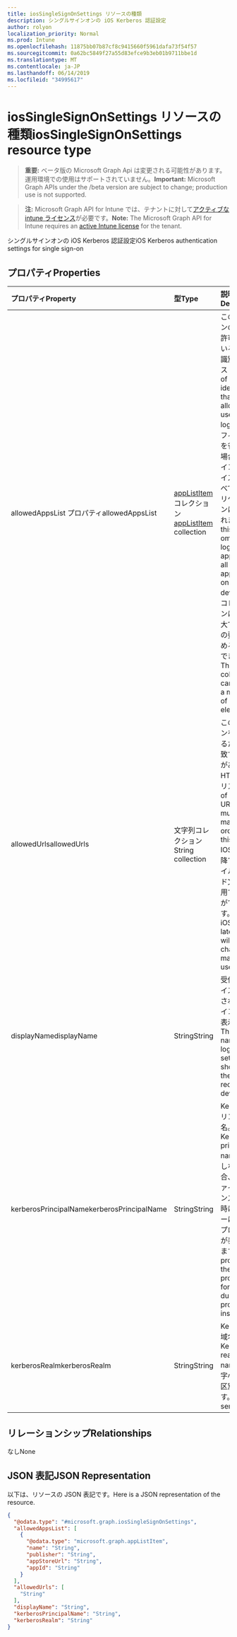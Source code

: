 ```yaml
---
title: iosSingleSignOnSettings リソースの種類
description: シングルサインオンの iOS Kerberos 認証設定
author: rolyon
localization_priority: Normal
ms.prod: Intune
ms.openlocfilehash: 11875bb07b87cf8c9415660f5961dafa73f54f57
ms.sourcegitcommit: 0a62bc5849f27a55d83efce9b3eb01b9711bbe1d
ms.translationtype: MT
ms.contentlocale: ja-JP
ms.lasthandoff: 06/14/2019
ms.locfileid: "34995617"
---
```

# <a name="iossinglesignonsettings-resource-type"></a><span data-ttu-id="32aa9-103">iosSingleSignOnSettings リソースの種類</span><span class="sxs-lookup"><span data-stu-id="32aa9-103">iosSingleSignOnSettings resource type</span></span>

> <span data-ttu-id="32aa9-104">**重要:** ベータ版の Microsoft Graph Api は変更される可能性があります。運用環境での使用はサポートされていません。</span><span class="sxs-lookup"><span data-stu-id="32aa9-104">**Important:** Microsoft Graph APIs under the /beta version are subject to change; production use is not supported.</span></span>

> <span data-ttu-id="32aa9-105">**注:** Microsoft Graph API for Intune では、テナントに対して[アクティブな intune ライセンス](https://go.microsoft.com/fwlink/?linkid=839381)が必要です。</span><span class="sxs-lookup"><span data-stu-id="32aa9-105">**Note:** The Microsoft Graph API for Intune requires an [active Intune license](https://go.microsoft.com/fwlink/?linkid=839381) for the tenant.</span></span>

<span data-ttu-id="32aa9-106">シングルサインオンの iOS Kerberos 認証設定</span><span class="sxs-lookup"><span data-stu-id="32aa9-106">iOS Kerberos authentication settings for single sign-on</span></span>

## <a name="properties"></a><span data-ttu-id="32aa9-107">プロパティ</span><span class="sxs-lookup"><span data-stu-id="32aa9-107">Properties</span></span>
|<span data-ttu-id="32aa9-108">プロパティ</span><span class="sxs-lookup"><span data-stu-id="32aa9-108">Property</span></span>|<span data-ttu-id="32aa9-109">型</span><span class="sxs-lookup"><span data-stu-id="32aa9-109">Type</span></span>|<span data-ttu-id="32aa9-110">説明</span><span class="sxs-lookup"><span data-stu-id="32aa9-110">Description</span></span>|
|:---|:---|:---|
|<span data-ttu-id="32aa9-111">allowedAppsList プロパティ</span><span class="sxs-lookup"><span data-stu-id="32aa9-111">allowedAppsList</span></span>|<span data-ttu-id="32aa9-112">[appListItem](../resources/intune-deviceconfig-applistitem.md) コレクション</span><span class="sxs-lookup"><span data-stu-id="32aa9-112">[appListItem](../resources/intune-deviceconfig-applistitem.md) collection</span></span>|<span data-ttu-id="32aa9-113">このログインの使用が許可されているアプリ識別子のリスト。</span><span class="sxs-lookup"><span data-stu-id="32aa9-113">List of app identifiers that are allowed to use this login.</span></span> <span data-ttu-id="32aa9-114">このフィールドを省略した場合、ログインはデバイス上のすべてのアプリケーションに適用されます。</span><span class="sxs-lookup"><span data-stu-id="32aa9-114">If this field is omitted, the login applies to all applications on the device.</span></span> <span data-ttu-id="32aa9-115">このコレクションには、最大で 500 個の要素を含めることができます。</span><span class="sxs-lookup"><span data-stu-id="32aa9-115">This collection can contain a maximum of 500 elements.</span></span>|
|<span data-ttu-id="32aa9-116">allowedUrls</span><span class="sxs-lookup"><span data-stu-id="32aa9-116">allowedUrls</span></span>|<span data-ttu-id="32aa9-117">文字列コレクション</span><span class="sxs-lookup"><span data-stu-id="32aa9-117">String collection</span></span>|<span data-ttu-id="32aa9-118">このログインを使用するために一致する必要がある HTTP Url のリスト。</span><span class="sxs-lookup"><span data-stu-id="32aa9-118">List of HTTP URLs that must be matched in order to use this login.</span></span> <span data-ttu-id="32aa9-119">IOS 9.0 以降では、ワイルドカード文字を使用することができます。</span><span class="sxs-lookup"><span data-stu-id="32aa9-119">With iOS 9.0 or later, a wildcard characters may be used.</span></span>|
|<span data-ttu-id="32aa9-120">displayName</span><span class="sxs-lookup"><span data-stu-id="32aa9-120">displayName</span></span>|<span data-ttu-id="32aa9-121">String</span><span class="sxs-lookup"><span data-stu-id="32aa9-121">String</span></span>|<span data-ttu-id="32aa9-122">受信側デバイスに表示されるログイン設定の表示名。</span><span class="sxs-lookup"><span data-stu-id="32aa9-122">The display name of login settings shown on the receiving device.</span></span>|
|<span data-ttu-id="32aa9-123">kerberosPrincipalName</span><span class="sxs-lookup"><span data-stu-id="32aa9-123">kerberosPrincipalName</span></span>|<span data-ttu-id="32aa9-124">String</span><span class="sxs-lookup"><span data-stu-id="32aa9-124">String</span></span>|<span data-ttu-id="32aa9-125">Kerberos プリンシパル名。</span><span class="sxs-lookup"><span data-stu-id="32aa9-125">A Kerberos principal name.</span></span> <span data-ttu-id="32aa9-126">指定しない場合、プロファイルのインストール時にユーザーに対してプロンプトが表示されます。</span><span class="sxs-lookup"><span data-stu-id="32aa9-126">If not provided, the user is prompted for one during profile installation.</span></span>|
|<span data-ttu-id="32aa9-127">kerberosRealm</span><span class="sxs-lookup"><span data-stu-id="32aa9-127">kerberosRealm</span></span>|<span data-ttu-id="32aa9-128">String</span><span class="sxs-lookup"><span data-stu-id="32aa9-128">String</span></span>|<span data-ttu-id="32aa9-129">Kerberos 領域名。</span><span class="sxs-lookup"><span data-stu-id="32aa9-129">A Kerberos realm name.</span></span> <span data-ttu-id="32aa9-130">大文字小文字を区別します。</span><span class="sxs-lookup"><span data-stu-id="32aa9-130">Case sensitive.</span></span>|

## <a name="relationships"></a><span data-ttu-id="32aa9-131">リレーションシップ</span><span class="sxs-lookup"><span data-stu-id="32aa9-131">Relationships</span></span>
<span data-ttu-id="32aa9-132">なし</span><span class="sxs-lookup"><span data-stu-id="32aa9-132">None</span></span>

## <a name="json-representation"></a><span data-ttu-id="32aa9-133">JSON 表記</span><span class="sxs-lookup"><span data-stu-id="32aa9-133">JSON Representation</span></span>
<span data-ttu-id="32aa9-134">以下は、リソースの JSON 表記です。</span><span class="sxs-lookup"><span data-stu-id="32aa9-134">Here is a JSON representation of the resource.</span></span>
<!-- {
  "blockType": "resource",
  "@odata.type": "microsoft.graph.iosSingleSignOnSettings"
}
-->
``` json
{
  "@odata.type": "#microsoft.graph.iosSingleSignOnSettings",
  "allowedAppsList": [
    {
      "@odata.type": "microsoft.graph.appListItem",
      "name": "String",
      "publisher": "String",
      "appStoreUrl": "String",
      "appId": "String"
    }
  ],
  "allowedUrls": [
    "String"
  ],
  "displayName": "String",
  "kerberosPrincipalName": "String",
  "kerberosRealm": "String"
}
```





